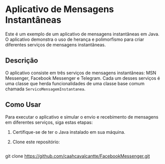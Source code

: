 # Aplicativo de Mensagens Instantâneas

Este é um exemplo de um aplicativo de mensagens instantâneas em Java. O aplicativo demonstra o uso de herança e polimorfismo para criar diferentes serviços de mensagens instantâneas.

## Descrição

O aplicativo consiste em três serviços de mensagens instantâneas: MSN Messenger, Facebook Messenger e Telegram. Cada um desses serviços é uma classe que herda funcionalidades de uma classe base comum chamada `ServicoMensagemInstantanea`.

## Como Usar

Para executar o aplicativo e simular o envio e recebimento de mensagens em diferentes serviços, siga estas etapas:

1. Certifique-se de ter o Java instalado em sua máquina.

2. Clone este repositório:

   ```bash
  git clone https://github.com/caahcavalcantte/FacebookMessenger.git

